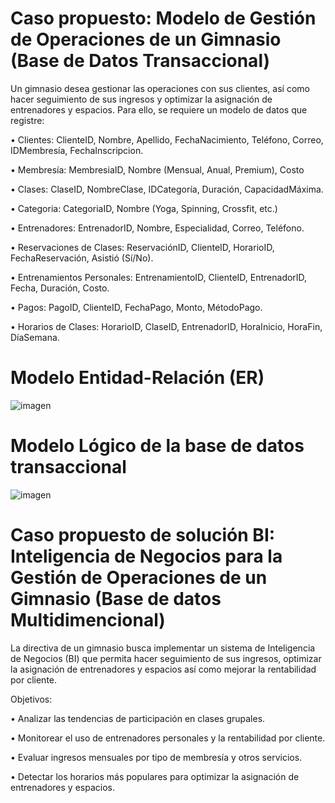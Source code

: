 # Caso propuesto: Modelo de Gestión de Operaciones de un Gimnasio (Base de Datos Transaccional)

Un gimnasio desea gestionar las operaciones con sus clientes, así como hacer seguimiento de sus ingresos y optimizar la asignación de entrenadores y espacios. Para ello, se requiere un modelo de datos que registre:

•	Clientes: ClienteID, Nombre, Apellido, FechaNacimiento, Teléfono, Correo, IDMembresía, FechaInscripcion.

•	Membresía: MembresiaID, Nombre (Mensual, Anual, Premium), Costo

•	Clases: ClaseID, NombreClase, IDCategoría, Duración, CapacidadMáxima.

•	Categoria: CategoriaID, Nombre (Yoga, Spinning, Crossfit, etc.)

•	Entrenadores: EntrenadorID, Nombre, Especialidad, Correo, Teléfono.

•	Reservaciones de Clases: ReservaciónID, ClienteID, HorarioID, FechaReservación, Asistió (Sí/No).

•	Entrenamientos Personales: EntrenamientoID, ClienteID, EntrenadorID, Fecha, Duración, Costo.

•	Pagos: PagoID, ClienteID, FechaPago, Monto, MétodoPago.

•	Horarios de Clases: HorarioID, ClaseID, EntrenadorID, HoraInicio, HoraFin, DíaSemana.


# Modelo Entidad-Relación (ER)

![imagen](https://github.com/user-attachments/assets/e1255318-f2a6-47b8-98f0-b04420521f42)


# Modelo Lógico de la base de datos transaccional

![imagen](https://github.com/user-attachments/assets/7bf6006d-8f45-49ab-b1be-86174792869f)


# Caso propuesto de solución BI: Inteligencia de Negocios para la Gestión de Operaciones de un Gimnasio (Base de datos Multidimencional)

La directiva de un gimnasio busca implementar un sistema de Inteligencia de Negocios (BI) que permita hacer seguimiento de sus ingresos, optimizar la asignación de entrenadores y espacios así como mejorar la rentabilidad por cliente.

Objetivos:

•	Analizar las tendencias de participación en clases grupales.

•	Monitorear el uso de entrenadores personales y la rentabilidad por cliente.

•	Evaluar ingresos mensuales por tipo de membresía y otros servicios.

•	Detectar los horarios más populares para optimizar la asignación de entrenadores y espacios.
